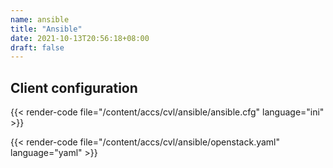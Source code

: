 ```yaml
---
name: ansible
title: "Ansible"
date: 2021-10-13T20:56:18+08:00
draft: false
---
```


## Client configuration

{{< render-code file="/content/accs/cvl/ansible/ansible.cfg" language="ini" >}}

{{< render-code file="/content/accs/cvl/ansible/openstack.yaml" language="yaml" >}}

